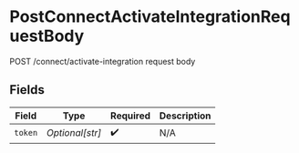 # PostConnectActivateIntegrationRequestBody

POST /connect/activate-integration request body


## Fields

| Field              | Type               | Required           | Description        |
| ------------------ | ------------------ | ------------------ | ------------------ |
| `token`            | *Optional[str]*    | :heavy_check_mark: | N/A                |